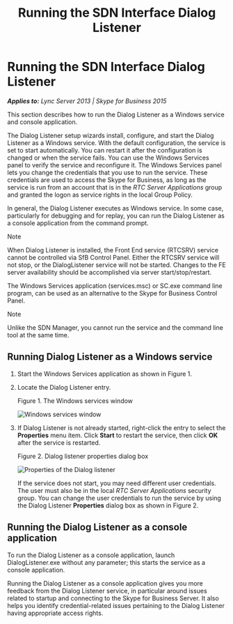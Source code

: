 ﻿---
title: Running the SDN Interface Dialog Listener
TOCTitle: Running the SDN Interface Dialog Listener
ms:assetid: f405de17-b1be-419e-a301-4055a4dfdaad
ms:mtpsurl: https://msdn.microsoft.com/en-us/library/Dn785217(v=office.16)
ms:contentKeyID: 65258676
ms.date: 02/27/2017
mtps_version: v=office.16
---

# Running the SDN Interface Dialog Listener


_**Applies to:** Lync Server 2013 | Skype for Business 2015_

This section describes how to run the Dialog Listener as a Windows service and console application.

The Dialog Listener setup wizards install, configure, and start the Dialog Listener as a Windows service. With the default configuration, the service is set to start automatically. You can restart it after the configuration is changed or when the service fails. You can use the Windows Services panel to verify the service and reconfigure it. The Windows Services panel lets you change the credentials that you use to run the service. These credentials are used to access the Skype for Business, as long as the service is run from an account that is in the *RTC Server Applications* group and granted the logon as service rights in the local Group Policy.

In general, the Dialog Listener executes as Windows service. In some case, particularly for debugging and for replay, you can run the Dialog Listener as a console application from the command prompt.


> [!NOTE]
> <P>When Dialog Listener is installed, the Front End service (RTCSRV) service cannot be controlled via SfB Control Panel. Either the RTCSRV service will not stop, or the DialogListener service will not be started. Changes to the FE server availability should be accomplished via server start/stop/restart.</P>
> <P>The Windows Services application (services.msc) or SC.exe command line program, can be used as an alternative to the Skype for Business Control Panel.</P>




> [!NOTE]
> <P>Unlike the SDN Manager, you cannot run the service and the command line tool at the same time.</P>



## Running Dialog Listener as a Windows service

1.  Start the Windows Services application as shown in Figure 1.

2.  Locate the Dialog Listener entry.
    
    Figure 1. The Windows services window
    
      
    ![Windows services window](images/Dn785217.4a5a3320-7408-4ae6-886c-56b4b5dcb907(Office.16).png "Windows services window")

3.  If Dialog Listener is not already started, right-click the entry to select the **Properties** menu item. Click **Start** to restart the service, then click **OK** after the service is restarted.
    
    Figure 2. Dialog listener properties dialog box
    
      
    ![Properties of the Dialog listener](images/Dn785217.5e5b4921-fe81-46f6-b996-f58033e80fe8(Office.16).png "Properties of the Dialog listener")
    
    If the service does not start, you may need different user credentials. The user must also be in the local *RTC Server Applications* security group. You can change the user credentials to run the service by using the Dialog Listener **Properties** dialog box as shown in Figure 2.

## Running the Dialog Listener as a console application

To run the Dialog Listener as a console application, launch DialogListener.exe without any parameter; this starts the service as a console application.

Running the Dialog Listener as a console application gives you more feedback from the Dialog Listener service, in particular around issues related to startup and connecting to the Skype for Business Server. It also helps you identify credential-related issues pertaining to the Dialog Listener having appropriate access rights.

